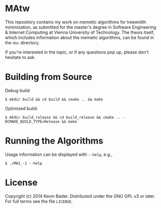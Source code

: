 MAtw
====

This repository contains my work on memetic algorithms for treewidth minimization, as submitted for the master's degree in Software Engineering & Internet Computing at Vienna University of Technology. The thesis itself, which includes information about the memetic algorithms, can be found in the `doc` directory.

If you're interested in the topic, or if any questions pop up, please don't hesitate to ask.


Building from Source
====================

Debug build:

    $ mkdir build && cd build && cmake .. && make

Optimized build:

    $ mkdir build_release && cd build_release && cmake .. -DCMAKE_BUILD_TYPE=Release && make


Running the Algorithms
======================

Usage information can be displayed with `--help`, e.g.,

    $ ./MA1_-1 --help


License
=======

Copyright (c) 2014 Kevin Bader.
Distributed under the GNU GPL v3 or later. For full terms see the file `LICENSE`.
